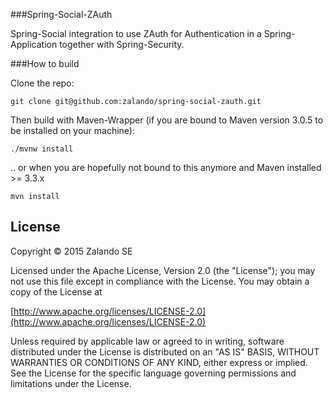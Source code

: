 ###Spring-Social-ZAuth

Spring-Social integration to use ZAuth for Authentication in a Spring-Application together with Spring-Security.


###How to build

Clone the repo:

```
git clone git@github.com:zalando/spring-social-zauth.git
```

Then build with Maven-Wrapper (if you are bound to Maven version 3.0.5 to be installed on your machine):

```
./mvnw install
```

.. or when you are hopefully not bound to this anymore and Maven installed >= 3.3.x

```
mvn install
```

## License

Copyright © 2015 Zalando SE

Licensed under the Apache License, Version 2.0 (the "License");
you may not use this file except in compliance with the License.
You may obtain a copy of the License at

   [http://www.apache.org/licenses/LICENSE-2.0](http://www.apache.org/licenses/LICENSE-2.0)

Unless required by applicable law or agreed to in writing, software
distributed under the License is distributed on an "AS IS" BASIS,
WITHOUT WARRANTIES OR CONDITIONS OF ANY KIND, either express or implied.
See the License for the specific language governing permissions and
limitations under the License.
